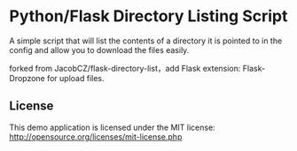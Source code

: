 # Python/Flask Directory Listing Script
A simple script that will list the contents of a directory it is pointed to in the config and allow you to download the files easily.

forked from JacobCZ/flask-directory-list，add Flask extension: Flask-Dropzone for upload files.

## License
This demo application is licensed under the MIT license: http://opensource.org/licenses/mit-license.php

